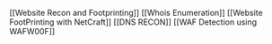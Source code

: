 [[Website Recon and Footprinting]]
[[Whois Enumeration]]
[[Website FootPrinting with NetCraft]]
[[DNS RECON]]
[[WAF Detection using WAFW00F]]
